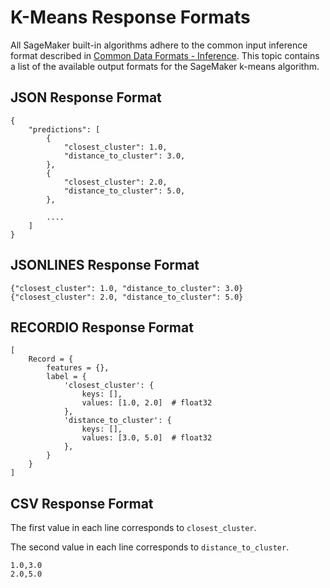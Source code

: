 # K\-Means Response Formats<a name="km-in-formats"></a>

All SageMaker built\-in algorithms adhere to the common input inference format described in [Common Data Formats \- Inference](https://docs.aws.amazon.com/sagemaker/latest/dg/cdf-inference.html)\. This topic contains a list of the available output formats for the SageMaker k\-means algorithm\.

## JSON Response Format<a name="km-json"></a>

```
{
    "predictions": [
        {
            "closest_cluster": 1.0,
            "distance_to_cluster": 3.0,
        },
        {
            "closest_cluster": 2.0,
            "distance_to_cluster": 5.0,
        },

        ....
    ]
}
```

## JSONLINES Response Format<a name="km-jsonlines"></a>

```
{"closest_cluster": 1.0, "distance_to_cluster": 3.0}
{"closest_cluster": 2.0, "distance_to_cluster": 5.0}
```

## RECORDIO Response Format<a name="km-recordio"></a>

```
[
    Record = {
        features = {},
        label = {
            'closest_cluster': {
                keys: [],
                values: [1.0, 2.0]  # float32
            },
            'distance_to_cluster': {
                keys: [],
                values: [3.0, 5.0]  # float32
            },
        }
    }
]
```

## CSV Response Format<a name="km-csv"></a>

The first value in each line corresponds to `closest_cluster`\.

The second value in each line corresponds to `distance_to_cluster`\.

```
1.0,3.0
2.0,5.0
```